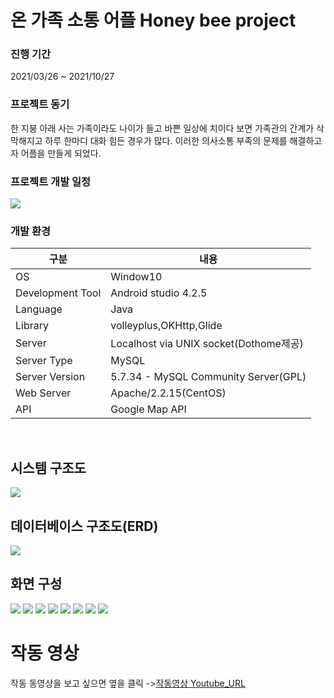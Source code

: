 # 온 가족 소통 어플 Honey bee project 

### 진행 기간
2021/03/26 ~ 2021/10/27
<br>

### 프로젝트 동기
한 지붕 아래 사는 가족이라도 나이가 들고 바쁜 일상에 치이다 보면 가족관의 간계가 삭막해지고 하루 한마디 대화 힘든 경우가 많다. 이러한 의사소통 부족의 문제를 해결하고자 어플을 만들게 되었다. 
<br>

### 프로젝트 개발 일정
<img src = "./imgs/1.png">

### 개발 환경 
|구분|내용
|---|-------|
|OS |Window10|
|Development Tool|Android studio 4.2.5|
|Language|Java|
|Library|volleyplus,OKHttp,Glide|
|Server|Localhost via UNIX socket(Dothome제공)|
|Server Type|MySQL|
|Server Version|5.7.34 - MySQL Community Server(GPL)|
|Web Server|Apache/2.2.15(CentOS)|
|API|Google Map API|

<br>

## 시스템 구조도
<img src="./imgs/2.png">

<br>

## 데이터베이스 구조도(ERD)
<img src="./imgs/3.png">

<br>

## 화면 구성
<img src="./imgs/4.png">
<img src="./imgs/5.png">
<img src="./imgs/6.png">
<img src="./imgs/7.png">
<img src="./imgs/9.png">
<img src="./imgs/10.png">
<img src="./imgs/11.png">
<img src="./imgs/12.png">


# 작동 영상 
작동 동영상을 보고 싶으면 옆을 클릭 ->[작동영상 Youtube_URL](https://www.youtube.com/watch?v=Rrr14pqlhxE)